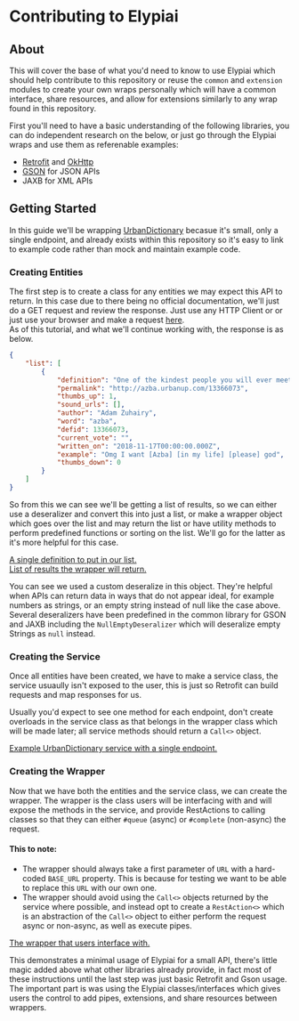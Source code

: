 # Contributing to Elypiai
## About
This will cover the base of what you'd need to know to use Elypiai which should help
contribute to this repository or reuse the `common` and `extension` modules to create your own
wraps personally which will have a common interface, share resources, and allow for extensions similarly
to any wrap found in this repository.

First you'll need to have a basic understanding of the following libraries, you can do
independent research on the below, or just go through the Elypiai wraps and use them as
referenable examples:

* [Retrofit][retrofit] and [OkHttp][okhttp]
* [GSON][gson] for JSON APIs
* JAXB for XML APIs

## Getting Started
In this guide we'll be wrapping [UrbanDictionary][ud] becasue it's small, only a single endpoint, and already
exists within this repository so it's easy to link to example code rather than mock and maintain example code.

### Creating Entities
The first step is to create a class for any entities we may expect this API to return.
In this case due to there being no official documentation, we'll just do a GET request and review
the response. Just use any HTTP Client or or just use your browser and make a request [here][ud-get].  
As of this tutorial, and what we'll continue working with, the response is as below.

```json
{
    "list": [
        {
            "definition": "One of the kindest people you will ever meet. Usually a girl [Azba] is a cute, smart, independent and non aggressive girl who will steal your heart with her amazing personality and her charming smile. She will be on of your best friends guaranteed no matter what. She is a good [fortnite player] and [a goofy], hot masterpiece and you would be lucky to have her in your life. Overall Azba is one of the most caring people ever existing. You would definitely want an Azba in your life.",
            "permalink": "http://azba.urbanup.com/13366073",
            "thumbs_up": 1,
            "sound_urls": [],
            "author": "Adam Zuhairy",
            "word": "azba",
            "defid": 13366073,
            "current_vote": "",
            "written_on": "2018-11-17T00:00:00.000Z",
            "example": "Omg I want [Azba] [in my life] [please] god",
            "thumbs_down": 0
        }
    ]
}
```

So from this we can see we'll be getting a list of results, so we can either use a deseralizer and convert this into
just a list, or make a wrapper object which goes over the list and may return the list or have utility methods to
perform predefined functions or sorting on the list. We'll go for the latter as it's more helpful for this case.

[A single definition to put in our list.][define-result]  
[List of results the wrapper will return.][define-result-set]

You can see we used a custom deseralize in this object. They're helpful when APIs can return data in ways
that do not appear ideal, for example numbers as strings, or an empty string instead of null like the case above.  
Several deseralizers have been predefined in the common library for GSON and JAXB including the `NullEmptyDeseralizer`
which will deseralize empty Strings as `null` instead.

### Creating the Service
Once all entities have been created, we have to make a service class, the service usuaully isn't exposed
to the user, this is just so Retrofit can build requests and map responses for us.

Usually you'd expect to see one method for each endpoint, don't create overloads in the service class as that belongs
in the wrapper class which will be made later; all service methods should return a `Call<>` object.

[Example UrbanDictionary service with a single endpoint.][ud-service]

### Creating the Wrapper
Now that we have both the entities and the service class, we can create the wrapper. The wrapper is the class
users will be interfacing with and will expose the methods in the service, and provide RestActions to calling
classes so that they can either `#queue` (async) or `#complete` (non-async) the request.

#### This to note:
* The wrapper should always take a first parameter of `URL` with a hard-coded `BASE_URL` property. This is
because for testing we want to be able to replace this `URL` with our own one.
* The wrapper should avoid using the `Call<>` objects returned by the service where possible, and instead opt
to create a `RestAction<>` which is an abstraction of the `Call<>` object to either perform the request async or
non-async, as well as execute pipes.

[The wrapper that users interface with.][ud-wrapper]

This demonstrates a minimal usage of Elypiai for a small API, there's little magic added above what other libraries
already provide, in fact most of these instructions until the last step was just basic Retrofit and Gson usage.  
The important part is was using the Elypiai classes/interfaces which gives users the control to add pipes,
extensions, and share resources between wrappers.

[retrofit]: https://github.com/square/retrofit "Retrofit on GitHub"
[okhttp]: https://github.com/square/okhttp "OkHttp on GitHub"
[gson]: https://github.com/google/gson "GSON on GitHub"
[ud]: https://www.urbandictionary.com "UrbanDictionary"
[ud-get]: http://api.urbandictionary.com/v0/define?term=seth "GET /define?term=azba"
[define-result]: https://gitlab.com/Elypia/elypiai/blob/master/urbandictionary/src/main/java/com/elypia/elypiai/urbandictionary/Definition.java
[define-result-set]: https://gitlab.com/Elypia/elypiai/blob/master/urbandictionary/src/main/java/com/elypia/elypiai/urbandictionary/DefineResult.java
[ud-service]: https://gitlab.com/Elypia/elypiai/blob/master/urbandictionary/src/main/java/com/elypia/elypiai/urbandictionary/UrbanDictionaryService.java
[ud-wrapper]: https://gitlab.com/Elypia/elypiai/blob/master/urbandictionary/src/main/java/com/elypia/elypiai/urbandictionary/UrbanDictionary.java
